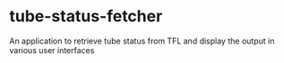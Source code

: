 # tube-status-fetcher
An application to retrieve tube status from TFL and display the output in various user interfaces
